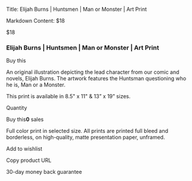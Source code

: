 Title: Elijah Burns | Huntsmen | Man or Monster | Art Print

Markdown Content:
$18

$18

### Elijah Burns | Huntsmen | Man or Monster | Art Print

Buy this

An original illustration depicting the lead character from our comic and novels, Elijah Burns. The artwork features the Huntsman questioning who he is, Man or a Monster.

This print is available in 8.5" x 11" & 13” x 19” sizes.

Quantity

Buy this**0** sales

Full color print in selected size. All prints are printed full bleed and borderless, on high-quality, matte presentation paper, unframed.

Add to wishlist

Copy product URL

30-day money back guarantee
